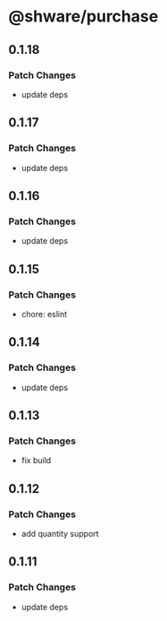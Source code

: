 # @shware/purchase

## 0.1.18

### Patch Changes

- update deps

## 0.1.17

### Patch Changes

- update deps

## 0.1.16

### Patch Changes

- update deps

## 0.1.15

### Patch Changes

- chore: eslint

## 0.1.14

### Patch Changes

- update deps

## 0.1.13

### Patch Changes

- fix build

## 0.1.12

### Patch Changes

- add quantity support

## 0.1.11

### Patch Changes

- update deps
